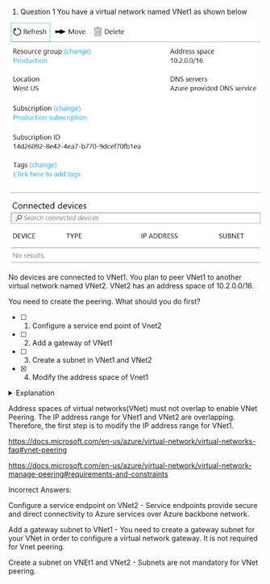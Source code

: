 1. Question 1
You have a virtual network named VNet1 as shown below

![Image](./images-pset-1/1.png)

No devices are connected to VNet1. You plan to peer VNet1 to another virtual network named VNet2. VNet2 has an address space of 10.2.0.0/16.

You need to create the peering.
What should you do first?

- [ ] 1. Configure a service end point of Vnet2
- [ ] 2. Add a gateway of VNet1
- [ ] 3. Create a subnet in VNet1 and VNet2
- [x] 4. Modify the address space of Vnet1

<details>
<summary>Explanation<summary>
<p>
Address spaces of virtual networks(VNet) must not overlap to enable VNet Peering. The IP address range for VNet1 and VNet2 are overlapping. Therefore, the first step is to modify the IP address range for VNet1.

https://docs.microsoft.com/en-us/azure/virtual-network/virtual-networks-faq#vnet-peering

https://docs.microsoft.com/en-us/azure/virtual-network/virtual-network-manage-peering#requirements-and-constraints

Incorrect Answers:

Configure a service endpoint on VNet2 - Service endpoints provide secure and direct connectivity to Azure services over Azure backbone network.

Add a gateway subnet to VNet1 - You need to create a gateway subnet for your VNet in order to configure a virtual network gateway. It is not required for Vnet peering.

Create a subnet on VNEt1 and VNet2 - Subnets are not mandatory for VNet peering.
</p>
</details>
